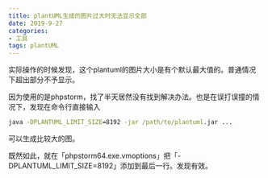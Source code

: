 ```yaml
---
title: plantUML生成的图片过大时无法显示全部
date: 2019-9-27
categories: 
- 工具
tags: plantUML
---
```


实际操作的时候发现，这个plantuml的图片大小是有个默认最大值的。普通情况下超出部分不予显示。

因为使用的是phpstorm，找了半天居然没有找到解决办法。也是在误打误撞的情况下，发现在命令行直接输入
```cmd
java -DPLANTUML_LIMIT_SIZE=8192 -jar /path/to/plantuml.jar ...
```
可以生成比较大的图。

既然如此，就在「phpstorm64.exe.vmoptions」把「-DPLANTUML_LIMIT_SIZE=8192」添加到最后一行。发现有效。
